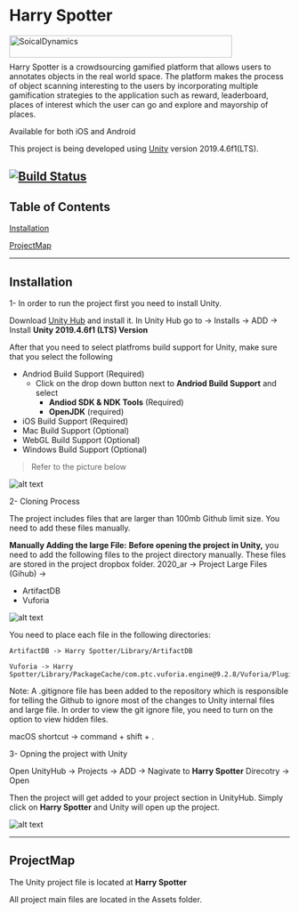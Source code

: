 # Harry Spotter
<a href="https://social-dynamics.net/"><img src="https://github.com/sagarjoglekar/Maslow-s-Objects/blob/master/Readme%20Files/Nokia%20Logo.png?raw=true" title="Nokia Bell Labs" alt="SoicalDynamics" align="left" height="40" width="400"></a> <br /> <br />

Harry Spotter is a crowdsourcing gamified platform that allows users to annotates objects in the real world space. The platform makes the process of object scanning interesting to the users by incorporating multiple gamification strategies to the application such as reward, leaderboard, places of interest which the user can go and explore and mayorship of places.

Available for both iOS and Android

This project is being developed using [Unity](https://unity.com/) version 2019.4.6f1(LTS).

[![Build Status](http://img.shields.io/travis/badges/badgerbadgerbadger.svg?style=flat-square)](https://github.com/sagarjoglekar/Maslow-s-Objects)
---
## Table of Contents
[Installation](#installation)

[ProjectMap](#ProjectMap)

---
## Installation
1- In order to run the project first you need to install Unity.

Download [Unity Hub](https://unity3d.com/get-unity/download) and install it. 
In Unity Hub go to -> Installs -> ADD -> Install **Unity 2019.4.6f1 (LTS) Version**

After that you need to select platfroms build support for Unity, make sure that you select the following
- Andriod Build Support (Required)
  - Click on the drop down button next to **Andriod Build Support** and select 
    - **Andiod SDK & NDK Tools** (Required)
    - **OpenJDK** (required)
- iOS Build Support (Required)
- Mac Build Support (Optional)
- WebGL Build Support (Optional)
- Windows Build Support (Optional)
> Refer to the picture below

![alt text](https://github.com/sagarjoglekar/Maslow-s-Objects/blob/master/Readme%20Files/Unity%20Platforms.png?raw=true) 

2- Cloning Process

The project includes files that are larger than 100mb Github limit size. You need to add these files manually.

**Manually Adding the large File:**
**Before opening the project in Unity,** you need to add the following files to the project directory manually. These files are stored in the project dropbox folder.
2020_ar -> Project Large Files (Gihub) -> 
- ArtifactDB
- Vuforia

![alt text](https://github.com/Nima-Jamalian/Harry-Spotter/blob/master/Readme%20Files/Extra%20Files.png?raw=trueraw=true)

You need to place each file in the following directories:
```
ArtifactDB -> Harry Spotter/Library/ArtifactDB

Vuforia -> Harry Spotter/Library/PackageCache/com.ptc.vuforia.engine@9.2.8/Vuforia/Plugins/iOS/Vuforia.framework/Vuforia

```

Note: A .gitignore file has been added to the repository which is responsible for telling the Github to ignore most of the changes to Unity internal files and large file. In order to view the git ignore file, you need to turn on the option to view hidden files.

macOS shortcut -> command + shift + . 

3- Opning the project with Unity

Open UnityHub -> Projects -> ADD -> Nagivate to **Harry Spotter** Direcotry -> Open

Then the project will get added to your project section in UnityHub. Simply click on **Harry Spotter** and Unity will open up the project.

![alt text](https://github.com/Nima-Jamalian/Harry-Spotter/blob/master/Readme%20Files/Harry%20Spotter%20Project.png?raw=true?raw=true)

---
## ProjectMap
The Unity project file is located at **Harry Spotter**

All project main files are located in the Assets folder.

